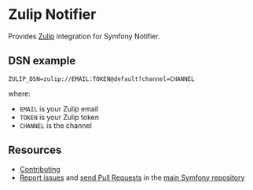 Zulip Notifier
==============

Provides [Zulip](https://zulip.comw) integration for Symfony Notifier.

DSN example
-----------

```
ZULIP_DSN=zulip://EMAIL:TOKEN@default?channel=CHANNEL
```

where:
 - `EMAIL` is your Zulip email
 - `TOKEN` is your Zulip token
 - `CHANNEL` is the channel

Resources
---------

  * [Contributing](https://symfony.com/doc/current/contributing/index.html)
  * [Report issues](https://github.com/symfony/symfony/issues) and
    [send Pull Requests](https://github.com/symfony/symfony/pulls)
    in the [main Symfony repository](https://github.com/symfony/symfony)
